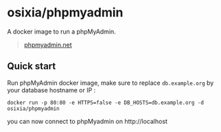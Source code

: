# osixia/phpmyadmin

A docker image to run a phpMyAdmin.
> [phpmyadmin.net](http://www.phpmyadmin.net/)

## Quick start
Run phpMyAdmin docker image, make sure to replace `db.example.org` by your database hostname or IP :

	docker run -p 80:80 -e HTTPS=false -e DB_HOSTS=db.example.org -d osixia/phpmyadmin
	
you can now connect to phpMyadmin on http://localhost

